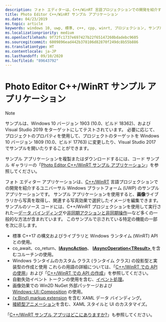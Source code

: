 ```yaml
---
description: フォト エディターは、C++/WinRT 言語プロジェクションでの開発を紹介する UWP のサンプル アプリケーションです。 サンプル アプリケーションを使用すると、画像ライブラリから写真を取得し、関連する写真効果で選択したイメージを編集できます。
title: Photo Editor C++/WinRT サンプル アプリケーション
ms.date: 04/23/2019
ms.topic: article
keywords: windows 10, uwp, 標準, c++, cpp, winrt, プロジェクション, サンプル, アプリケーション, フォト, エディター
ms.localizationpriority: medium
ms.openlocfilehash: 9f72fc1737e697427b22f65147260bdadebc9605
ms.sourcegitcommit: 6009896ead442b378106d82870f249dc8b55b886
ms.translationtype: HT
ms.contentlocale: ja-JP
ms.lasthandoff: 09/10/2020
ms.locfileid: "89643792"
---
```

# <a name="photo-editor-cwinrt-sample-application"></a>Photo Editor C++/WinRT サンプル アプリケーション

> [!NOTE]
> サンプルは、Windows 10 バージョン 1903 (10.0、ビルド 18362)、および Visual Studio 2019 をターゲットにしてテストされています。 必要に応じて、プロジェクトのプロパティを使用して、プロジェクトのターゲットを Windows 10 バージョン 1809 (10.0、ビルド 17763) に変更したり、Visual Studio 2017 でサンプルを開いたりすることができます。

サンプル アプリケーションを複製またはダウンロードするには、コード サンプル ギャラリーの「[Photo Editor C++/WinRT サンプル アプリケーション](/samples/microsoft/windows-appsample-photo-editor/photo-editor-cwinrt-sample-application/)」を参照してください。

フォト エディター アプリケーションは、[C++/WinRT](intro-to-using-cpp-with-winrt.md) 言語プロジェクションでの開発を紹介するユニバーサル Windows プラットフォーム (UWP) のサンプル アプリケーションです。 サンプル アプリケーションを使用すると、**画像**ライブラリから写真を取得し、関連する写真効果で選択したイメージを編集できます。 サンプルのソース コードには、C++/WinRT プロジェクションを使用して実行された&mdash;[データ バインディング](binding-property.md)や[非同期アクションと非同期操作](concurrency.md)&mdash;など多くの一般的な方法が含まれています。 このサンプルで示されている特定の機能の一部を次に示します。

- 標準 C++17 の構文およびライブラリと Windows ランタイム (WinRT) API との使用。
- co_await、co_return、[**IAsyncAction**](/uwp/api/windows.foundation.iasyncaction)、 [**IAsyncOperation&lt;TResult&gt;** ](/uwp/api/windows.foundation.iasyncoperation-1) を含むコルーチンの使用。
- Windows ランタイムのカスタム クラス (ランタイム クラス) の投影型と実装型の作成と使用 これらの用語の詳細については、「[C++/WinRT での API の使用](consume-apis.md)」および「[C++/WinRT での API の作成](author-apis.md)」を参照してください。
- 自動失効イベント トークンの使用を含む、[イベント処理](handle-events.md)。
- 画像効果での Win2D NuGet 外部パッケージおよび [Windows::UI::Composition](/uwp/api/windows.ui.composition) の使用。
- [{x:Bind} markup extension](../xaml-platform/x-bind-markup-extension.md) を含む XAML データ バインディング。
- [接続型アニメーション](../design/motion/connected-animation.md)を含む、XAML スタイルと UI のカスタマイズ。

「[C++/WinRT サンプル アプリはどこにありますか?](/windows/uwp/cpp-and-winrt-apis/faq#where-can-i-find-cwinrt-sample-apps)」も参照してください。